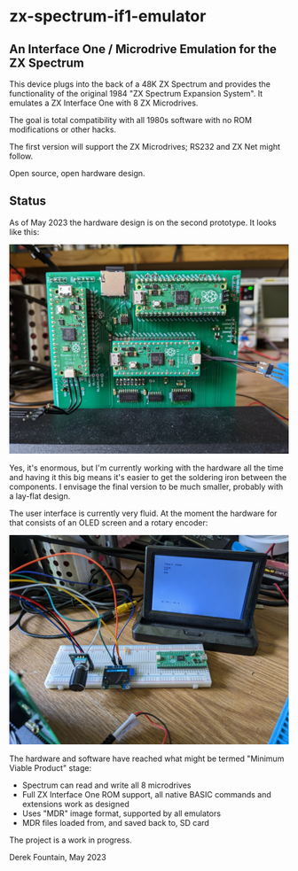# zx-spectrum-if1-emulator

## An Interface One / Microdrive Emulation for the ZX Spectrum

This device plugs into the back of a 48K ZX Spectrum and provides the
functionality of the original 1984 "ZX Spectrum Expansion System". It
emulates a ZX Interface One with 8 ZX Microdrives.

The goal is total compatibility with all 1980s software with no ROM
modifications or other hacks.

The first version will support the ZX Microdrives; RS232 and ZX Net
might follow.

Open source, open hardware design.

## Status

As of May 2023 the hardware design is on the second prototype. It looks like
this:

![alt text](images/prototype2.jpg "Prototype 2 board")

Yes, it's enormous, but I'm currently working with the hardware all the
time and having it this big means it's easier to get the soldering iron
between the components. I envisage the final version to be much smaller,
probably with a lay-flat design.

The user interface is currently very fluid. At the moment the hardware
for that consists of an OLED screen and a rotary encoder:

![alt text](images/prototype2_gui.jpg "Prototype 2 board user interface")

The hardware and software have reached what might be termed "Minimum
Viable Product" stage:

* Spectrum can read and write all 8 microdrives
* Full ZX Interface One ROM support, all native BASIC commands and extensions work as designed
* Uses "MDR" image format, supported by all emulators
* MDR files loaded from, and saved back to, SD card

The project is a work in progress.



Derek Fountain, May 2023

